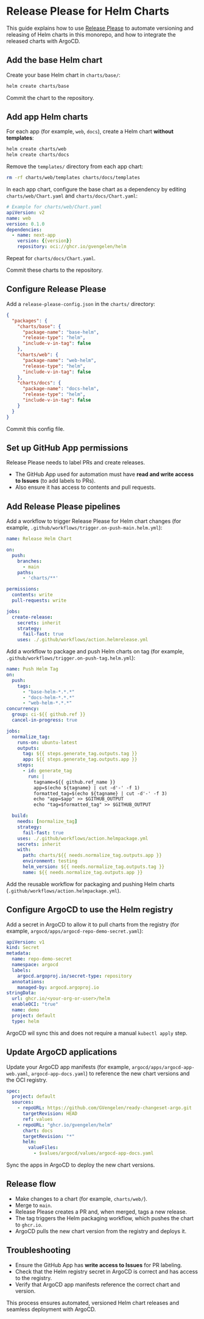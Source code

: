 # Release Please for Helm Charts

This guide explains how to use [Release Please](https://github.com/googleapis/release-please) to automate versioning and releasing of Helm charts in this monorepo, and how to integrate the released charts with ArgoCD.

## Add the base Helm chart

Create your base Helm chart in `charts/base/`:

```sh
helm create charts/base
```

Commit the chart to the repository.

## Add app Helm charts

For each app (for example, `web`, `docs`), create a Helm chart **without templates**:

```sh
helm create charts/web
helm create charts/docs
```

Remove the `templates/` directory from each app chart:

```sh
rm -rf charts/web/templates charts/docs/templates
```

In each app chart, configure the base chart as a dependency by editing `charts/web/Chart.yaml` and `charts/docs/Chart.yaml`:

```yaml
# Example for charts/web/Chart.yaml
apiVersion: v2
name: web
version: 0.1.0
dependencies:
  - name: next-app
    version: {{version}}
    repository: oci://ghcr.io/gvengelen/helm
```

Repeat for `charts/docs/Chart.yaml`.

Commit these charts to the repository.

## Configure Release Please

Add a `release-please-config.json` in the `charts/` directory:

```json
{
  "packages": {
    "charts/base": {
      "package-name": "base-helm",
      "release-type": "helm",
      "include-v-in-tag": false
    },
    "charts/web": {
      "package-name": "web-helm",
      "release-type": "helm",
      "include-v-in-tag": false
    },
    "charts/docs": {
      "package-name": "docs-helm",
      "release-type": "helm",
      "include-v-in-tag": false
    }
  }
}
```

Commit this config file.

## Set up GitHub App permissions

Release Please needs to label PRs and create releases.

- The GitHub App used for automation must have **read and write access to Issues** (to add labels to PRs).
- Also ensure it has access to contents and pull requests.

## Add Release Please pipelines

Add a workflow to trigger Release Please for Helm chart changes (for example, `.github/workflows/trigger.on-push-main.helm.yml`):

```yaml
name: Release Helm Chart

on:
  push:
    branches:
      - main
    paths:
      - 'charts/**'

permissions:
  contents: write
  pull-requests: write

jobs:
  create-release:
    secrets: inherit
    strategy:
      fail-fast: true
    uses: ./.github/workflows/action.helmrelease.yml
```

Add a workflow to package and push Helm charts on tag (for example, `.github/workflows/trigger.on-push-tag.helm.yml`):

```yaml
name: Push Helm Tag
on:
  push:
    tags:
      - "base-helm-*.*.*"
      - "docs-helm-*.*.*"
      - "web-helm-*.*.*"
concurrency:
  group: ci-${{ github.ref }}
  cancel-in-progress: true

jobs:
  normalize_tag:
    runs-on: ubuntu-latest
    outputs:
      tag: ${{ steps.generate_tag.outputs.tag }}
      app: ${{ steps.generate_tag.outputs.app }}
    steps:
      - id: generate_tag
        run: |
          tagname=${{ github.ref_name }}
          app=$(echo ${tagname} | cut -d'-' -f 1)
          formatted_tag=$(echo ${tagname} | cut -d'-' -f 3)
          echo "app=$app" >> $GITHUB_OUTPUT
          echo "tag=$formatted_tag" >> $GITHUB_OUTPUT

  build:
    needs: [normalize_tag]
    strategy:
      fail-fast: true
    uses: ./.github/workflows/action.helmpackage.yml
    secrets: inherit
    with:
      path: charts/${{ needs.normalize_tag.outputs.app }}
      environment: testing
      helm_version: ${{ needs.normalize_tag.outputs.tag }}
      name: ${{ needs.normalize_tag.outputs.app }}
```

Add the reusable workflow for packaging and pushing Helm charts (`.github/workflows/action.helmpackage.yml`).

## Configure ArgoCD to use the Helm registry

Add a secret in ArgoCD to allow it to pull charts from the registry (for example, `argocd/apps/argocd-repo-demo-secret.yaml`):

```yaml
apiVersion: v1
kind: Secret
metadata:
  name: repo-demo-secret
  namespace: argocd
  labels:
    argocd.argoproj.io/secret-type: repository
  annotations:
    managed-by: argocd.argoproj.io
stringData:
  url: ghcr.io/<your-org-or-user>/helm
  enableOCI: "true"
  name: demo
  project: default
  type: helm
```

ArgoCD wil sync this and does not require a manual `kubectl apply` step.

## Update ArgoCD applications

Update your ArgoCD app manifests (for example, `argocd/apps/argocd-app-web.yaml`, `argocd-app-docs.yaml`) to reference the new chart versions and the OCI registry.

```yaml
spec:
  project: default
  sources:
    - repoURL: https://github.com/GVengelen/ready-changeset-argo.git
      targetRevision: HEAD
      ref: values
    - repoURL: "ghcr.io/gvengelen/helm"
      chart: docs
      targetRevision: "*"
      helm:
        valueFiles:
          - $values/argocd/values/argocd-app-docs.yaml
```

Sync the apps in ArgoCD to deploy the new chart versions.

## Release flow

- Make changes to a chart (for example, `charts/web/`).
- Merge to `main`.
- Release Please creates a PR and, when merged, tags a new release.
- The tag triggers the Helm packaging workflow, which pushes the chart to `ghcr.io`.
- ArgoCD pulls the new chart version from the registry and deploys it.

## Troubleshooting

- Ensure the GitHub App has **write access to Issues** for PR labeling.
- Check that the Helm registry secret in ArgoCD is correct and has access to the registry.
- Verify that ArgoCD app manifests reference the correct chart and version.

This process ensures automated, versioned Helm chart releases and seamless deployment with ArgoCD.
